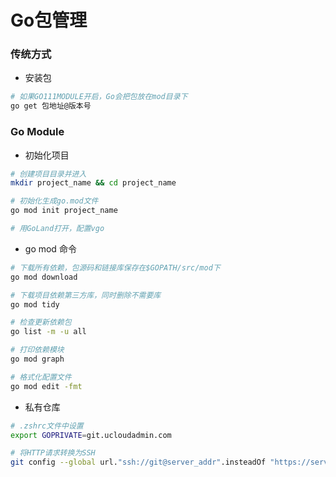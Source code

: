 # Go包管理

### 传统方式

* 安装包

```bash
# 如果GO111MODULE开启，Go会把包放在mod目录下
go get 包地址@版本号
```


### Go Module

* 初始化项目

```bash
# 创建项目目录并进入
mkdir project_name && cd project_name

# 初始化生成go.mod文件
go mod init project_name

# 用GoLand打开，配置vgo
```

* go mod 命令

```bash
# 下载所有依赖，包源码和链接库保存在$GOPATH/src/mod下
go mod download

# 下载项目依赖第三方库，同时删除不需要库
go mod tidy

# 检查更新依赖包
go list -m -u all

# 打印依赖模块
go mod graph

# 格式化配置文件
go mod edit -fmt
```

* 私有仓库

```bash
# .zshrc文件中设置
export GOPRIVATE=git.ucloudadmin.com

# 将HTTP请求转换为SSH
git config --global url."ssh://git@server_addr".insteadOf "https://server_addr"
```
